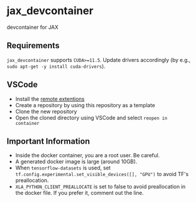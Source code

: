 # jax_devcontainer

devcontainer for JAX

## Requirements

`jax_devcontainer` supports `CUDA>=11.5`. Update drivers accordingly (by e.g., `sudo apt-get -y install cuda-drivers`).

## VSCode

* Install the [remote extentions](https://marketplace.visualstudio.com/items?itemName=ms-vscode-remote.vscode-remote-extensionpack)
* Create a repository by using this repository as a template
* Clone the new repository
* Open the cloned directory using VSCode and select `reopen in container`

## Important Information

* Inside the docker container, you are a root user. Be careful.
* A generated docker image is large (around 10GB).
* When `tensorflow-datasets` is used, set `tf.config.experimental.set_visible_devices([], "GPU")` to avoid TF's preallocation.
* `XLA_PYTHON_CLIENT_PREALLOCATE` is set to false to avoid preallocation in the docker file. If you prefer it, comment out the line.